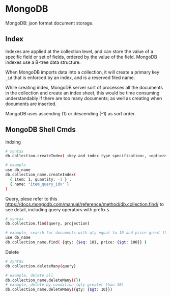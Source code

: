 # MongoDB

MongoDB: json format document storage.

## Index

Indexes are applied at the collection level, and can store the value of a specific field or set of fields, ordered by the value of the field. MongoDB indexes use a B-tree data structure.

When MongoDB imports data into a collection, it will create a primary key `_id` that is enforced by an index, and is a reserved filed name. 

While creating index, MongoDB server sort of processes all the documents in the collection and create an index sheet, this would be time consuming understandably if there are too many documents; as well as creating when documents are inserted.

MongoDB uses ascending (1) or descending (-1) as sort order.

## MongoDB Shell Cmds

Indxing
```bash
# syntax
db.collection.createIndex( <key and index type specification>, <options> )

# example
use db_name
db.collection_name.createIndex(
  { item: 1, quantity: -1 } ,
  { name: "item_query_idx" }
)
```

Query, plese refer to this https://docs.mongodb.com/manual/reference/method/db.collection.find/ to see detail, including query operators with prefix `$`
```bash
# syntax
db.collection.find(query, projection)

# example, search for documents with qty equal to 10 and price great than 100
use db_name
db.collection_name.find( {qty: {$eq: 10}, price: {$gt: 100}} )
```

Delete
```bash
# syntax
db.collection.deleteMany(query)

# example, delete all
db.collection_name.deleteMany({})
# example, delete by condition (qty greater than 10)
db.collection_name.deleteMany({qty: {$gt: 10}})
```
